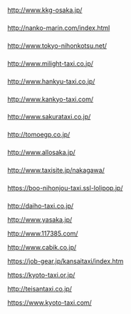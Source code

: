 
###
http://www.kkg-osaka.jp/
###
http://nanko-marin.com/index.html
###
http://www.tokyo-nihonkotsu.net/
###
http://www.milight-taxi.co.jp/
###
http://www.hankyu-taxi.co.jp/
###
http://www.kankyo-taxi.com/
###
http://www.sakurataxi.co.jp/
###
http://tomoegp.co.jp/
###
http://www.allosaka.jp/
###
http://www.taxisite.jp/nakagawa/
###
https://boo-nihonjou-taxi.ssl-lolipop.jp/
###
http://daiho-taxi.co.jp/



http://www.yasaka.jp/

http://www.117385.com/

http://www.cabik.co.jp/

https://job-gear.jp/kansaitaxi/index.htm

https://kyoto-taxi.or.jp/

http://teisantaxi.co.jp/

https://www.kyoto-taxi.com/








